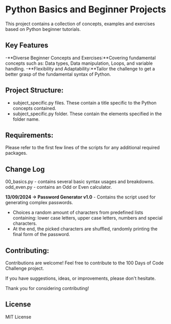 # Python Basics and Beginner Projects #

This project contains a collection of concepts, examples and exercises based on Python beginner tutorials.

## Key Features ##

-**Diverse Beginner Concepts and Exercises:**Covering fundamental concepts such as: Data types, Data manipulation, Loops, and variable handling. 
-**Flexibility and Adaptability:**Tailor the challenge to get a better grasp of the fundamental syntax of Python.

## Project Structure: ##

- subject_specific.py files. These contain a title specific to the Python concepts contained.
- subject_specific.py folder. These contain the elements specified in the folder name.


## Requirements: ##

Please refer to the first few lines of the scripts for any additional required packages.

## Change Log ##

00_basics.py - contains several basic syntax usages and breakdowns.
odd_even.py - contains an Odd or Even calculator.

**13/09/2024 → Password Generator v1.0** - Contains the script used for generating complex passwords.
- Choices a random amount of characters from predefined lists containing: lower case letters, upper case letters, numbers and special characters.
- At the end, the picked characters are shuffled, randomly printing the final form of the password.

## Contributing: ##
Contributions are welcome! Feel free to contribute to the 100 Days of Code Challenge project.

If you have suggestions, ideas, or improvements, please don't hesitate.

Thank you for considering contributing!

## License ##
MIT License
